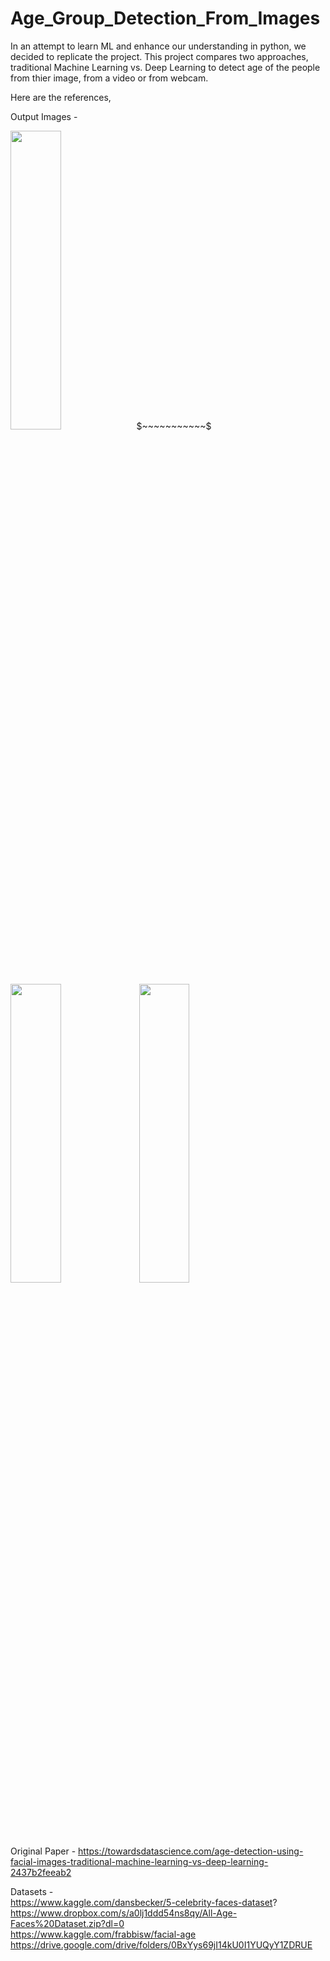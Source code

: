 # Age_Group_Detection_From_Images



In an attempt to learn ML and enhance our understanding in python, we decided to replicate the project. This project compares two approaches, traditional Machine Learning vs. Deep Learning to detect age of the people from thier image, from a video or from webcam.
  
  Here are the references,


Output Images - 
<p>
<img src="https://drive.google.com/uc?export=view&id=105WDA3bD5OG2BTQC3SvOQE4pqT5VrbBf" width="40%" height="35%" />$~~~~~~~~~~~$  <img src="https://drive.google.com/uc?export=view&id=1XrPonlSjuFCs9qr5inLTKlvMIvl8DNSz" width="40%" height="35%" />
<img src="https://drive.google.com/uc?export=view&id=10M8bSN5bco6Sh1NVYHnYdQaY7QI_gDZO" width="40%" height="35%" />
  </p>


Original Paper - <https://towardsdatascience.com/age-detection-using-facial-images-traditional-machine-learning-vs-deep-learning-2437b2feeab2>  
  
  Datasets -  
  https://www.kaggle.com/dansbecker/5-celebrity-faces-dataset?  
https://www.dropbox.com/s/a0lj1ddd54ns8qy/All-Age-Faces%20Dataset.zip?dl=0    
  https://www.kaggle.com/frabbisw/facial-age  
https://drive.google.com/drive/folders/0BxYys69jI14kU0I1YUQyY1ZDRUE
